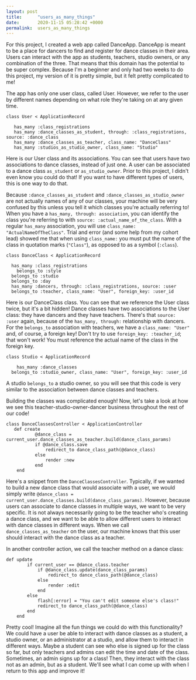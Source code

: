 ```yaml
---
layout: post
title:      "users_as_many_things"
date:       2020-11-15 05:28:42 +0000
permalink:  users_as_many_things
---
```



For this project, I created a web app called DanceApp. DanceApp is meant to be a place for dancers to find and register for dance classes in their area. Users can interact with the app as students, teachers, studio owners, or any combination of the three. That means that this domain has the potential to be super complex. Because I'm a beginner and only had two weeks to do this project, my version of it is pretty simple, but it felt pretty complicated to me!

The app has only one user class, called User. However, we refer to the user by different names depending on what role they're taking on at any given time. 

```
class User < ApplicationRecord

   has_many :class_registrations
   has_many :dance_classes_as_student, through: :class_registrations, source: :dance_class
   has_many :dance_classes_as_teacher, class_name: "DanceClass"
   has_many :studios_as_studio_owner, class_name: "Studio"
```
	
Here is our User class and its associations. You can see that users have two associations to dance classes, instead of just one. A user can be associated to a dance class `as_student` or `as_studio_owner`. Prior to this project, I didn't even know you could do that! If you want to have different types of users, this is one way to do that. 

Because `:dance_classes_as_student` and `:dance_classes_as_studio_owner` are not actually names of any of our classes, your machine will be very confused by this unless you tell it which classes you're actually referring to! When you have a `has_many, through: association`, you can identify the class you're referring to with `source: :actual_name_of_the_class`. With a regular `has_many` association, you will use `class_name: "ActualNameOfTheClass"`. Trial and error (and some help from my cohort lead) showed me that when using `class_name:` you must put the name of the class in quotation marks (`"Class"`), as opposed to as a symbol (`:class`). 
	
```
class DanceClass < ApplicationRecord
	
  has_many :class_registrations 
	belongs_to :style
  belongs_to :studio
  belongs_to :day
  has_many :dancers, through: :class_registrations, source: :user 
  belongs_to :teacher, class_name: "User", foreign_key: :user_id
```

Here is our DanceClass class. You can see that we reference the User class twice, but it's a bit hidden! Dance classes have two associations to the User class: they have dancers and they have teachers. There's that `source: :user` again, because of the `has_many, through:` relationship with dancers. For the `belongs_to` association with teachers, we have a `class_name: "User"` and, of course, a foreign key! Don't try to use `foreign_key: :teacher_id`; that won't work! You must reference the actual name of the class in the foreign key. 
	
```
class Studio < ApplicationRecord
	
	has_many :dance_classes
  belongs_to :studio_owner, class_name: "User", foreign_key: :user_id
```

A studio `belongs_to` a studio owner, so you will see that this code is very similar to the association between dance classes and teachers.

Building the classes was complicated enough! Now, let's take a look at how we see this teacher-studio-owner-dancer business throughout the rest of our code! 

```
class DanceClassesController < ApplicationController
   def create 
           @dance_class = current_user.dance_classes_as_teacher.build(dance_class_params)
           if @dance_class.save 
               redirect_to dance_class_path(@dance_class)
           else 
               render :new 
           end 
    end
```
		
Here's a snippet from the `DanceClassesController`. Typically, if we wanted to build a new dance class that would associate with a user, we would simply write `@dance_class = current_user.dance_classes.build(dance_class_params)`. However, because users can associate to dance classes in multiple ways, we want to be very specific. It is not always necessarily going to be the teacher who's creating a dance class, and we want to be able to allow different users to interact with dance classes in different ways. When we call `dance_classes_as_teacher` on the user, our machine knows that this user should interact with the dance class as a teacher. 

In another controller action, we call the teacher method on a dance class:

```
def update 
        if current_user == @dance_class.teacher
            if @dance_class.update(dance_class_params)
                redirect_to dance_class_path(@dance_class)
            else
                render :edit   
            end
        else
            flash[:error] = "You can't edit someone else's class!"
            redirect_to dance_class_path(@dance_class)
        end 
    end
```

Pretty cool! Imagine all the fun things we could do with this functionality? We could have a user be able to interact with dance classes as a student, a studio owner, or an administrator at a studio, and allow them to interact in different ways. Maybe a student can see who else is signed up for the class so far, but only teachers and admins can edit the time and date of the class. Sometimes, an admin signs up for a class! Then, they interact with the class not as an admin, but as a student. We'll see what I can come up with when I return to this app and improve it!





